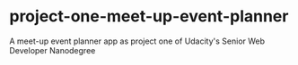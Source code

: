 # project-one-meet-up-event-planner
A meet-up event planner app as project one of Udacity's Senior Web Developer Nanodegree
